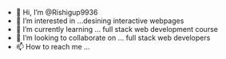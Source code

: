 - 👋 Hi, I’m @Rishigup9936
- 👀 I’m interested in ...desining interactive webpages
- 🌱 I’m currently learning ... full stack web development course
- 💞️ I’m looking to collaborate on ... full stack web developers
- 📫 How to reach me ...

<!---
Rishigup9936/Rishigup9936 is a ✨ special ✨ repository because its `README.md` (this file) appears on your GitHub profile.
You can click the Preview link to take a look at your changes.
--->





